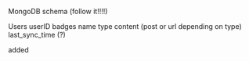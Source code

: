 MongoDB schema (follow it!!!!)

Users
	userID
	badges
		name
		type
		content (post or url depending on type)
	last_sync_time (?)

  added
